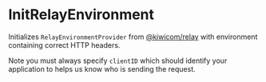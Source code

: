 # InitRelayEnvironment

Initializes `RelayEnvironmentProvider` from [@kiwicom/relay](https://github.com/kiwicom/relay) with environment containing correct HTTP headers.

Note you must always specify `clientID` which should identify your application to helps us know who is sending the request.
